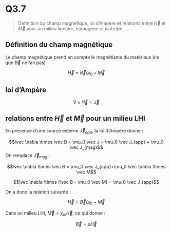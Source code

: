 # Q3.7

> Définition du champ magnétique, loi d’Ampère et relations entre $\vec H$ et $\vec M$ pour un milieu linéaire, homogène et isotrope.

## Définition du champ magnétique

Le champ magnétique prend en compte le magnétisme du matériaux (ce que $\vec B$ ne fait pas)

$$\vec H = \vec B/\mu_0+\vec M$$

## loi d’Ampère

$$\nabla \times \vec H = \vec J$$

## relations entre $\vec H$ et $\vec M$ pour un milieu LHI

En présence d'une source externe $\vec J_{app}$, la loi d'Ampère donne :

$$\vec \nabla \times \vec B = \mu_0 \vec J = \mu_0 \vec J_{app} + \mu_0 \vec J_{mag}$$
On remplace $\vec J_{mag}$ :

$$\vec \nabla \times \vec B = \mu_0 \vec J_{app}+\mu_0 \vec \nabla \times \vec M$$

$$\vec \nabla \times (\vec B - \mu_0 \vec M) = \mu_0 \vec J_{app}$$

On a donc la relation suivante :

$$\vec H = \vec B/\mu_0 - \vec M$$

Dans un milieu LHI, $\vec M = \chi_m \vec H$, ce qui donne :

$$\vec B = \mu \vec H$$